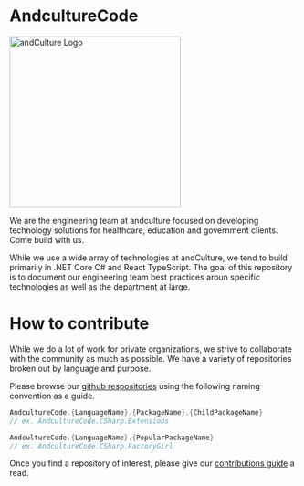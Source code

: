# AndcultureCode

<img src="https://avatars3.githubusercontent.com/u/32297579?s=460&v=4" alt="andCulture Logo" width="300" />

We are the engineering team at andculture focused on developing technology solutions for healthcare, education and government clients. Come build with us.

While we use a wide array of technologies at andCulture, we tend to build primarily in .NET Core C# and React TypeScript. The goal of this repository is to document our engineering team best practices aroun specific technologies as well as the department at large.


# How to contribute

While we do a lot of work for private organizations, we strive to collaborate with the community as much as possible. We have a variety of repositories broken out by language and purpose.

Please browse our [github respositories](https://github.com/AndcultureCode?tab=repositories) using the following naming convention as a guide.

```csharp
AndcultureCode.{LanguageName}.{PackageName}.{ChildPackageName}
// ex. AndcultureCode.CSharp.Extensions

AndcultureCode.{LanguageName}.{PopularPackageName}
// ex. AndcultureCode.CSharp.FactoryGirl
```

Once you find a repository of interest, please give our [contributions guide](CONTRIBUTING.md) a read.